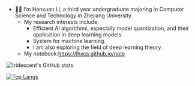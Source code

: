- 👋👀 I’m Hanxuan Li, a third year undergraduate majoring in Computer Science and Technology in Zhejiang University.
  - My research interests include:
    - Efficient AI algorithms, especially model quantization, and their application in deep learning models.
    - System for machine learning.
    - I am also exploring the field of deep learning theory.
  - My notebook:https://lhxcs.github.io/note
 
![Iridescent's GitHub stats](https://github-readme-stats.vercel.app/api?username=lhxcs&show_icons=true&theme=radical&count_private=true)

[![Top Langs](https://github-readme-stats.vercel.app/api/top-langs/?username=lhxcs&layout=compact&hide=javascript,SCSS,CSS,Liquid,Tcl,JupyterNotebook)](https://github.com/lhxcs)

<!---
lhxcs/lhxcs is a ✨ special ✨ repository because its `README.md` (this file) appears on your GitHub profile.
You can click the Preview link to take a look at your changes.
--->
